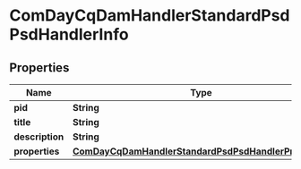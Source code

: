 

# ComDayCqDamHandlerStandardPsdPsdHandlerInfo

## Properties

Name | Type | Description | Notes
------------ | ------------- | ------------- | -------------
**pid** | **String** |  |  [optional]
**title** | **String** |  |  [optional]
**description** | **String** |  |  [optional]
**properties** | [**ComDayCqDamHandlerStandardPsdPsdHandlerProperties**](ComDayCqDamHandlerStandardPsdPsdHandlerProperties.md) |  |  [optional]



